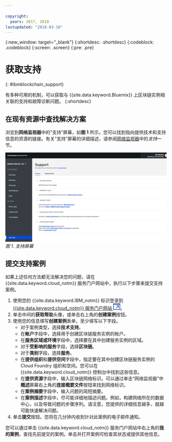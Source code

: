 ```yaml
---

copyright:
  years: 2017, 2018
lastupdated: "2018-03-16"
---
```


{:new_window: target="_blank"}
{:shortdesc: .shortdesc}
{:codeblock: .codeblock}
{:screen: .screen}
{:pre: .pre}


# 获取支持
{: #ibmblockchain_support}


有多种可用的机制，可以获取与 {{site.data.keyword.Bluemix}} 上区块链实例相关联的支持和故障诊断问题。
{:shortdesc}


## 在现有资源中查找解决方案

浏览到**网络监视器**中的“支持”屏幕，如**图 1** 所示。您可以找到指向提供技术和支持信息的资源的链接。有关“支持”屏幕的详细描述，请参阅[网络监视器](v10_dashboard.html)中的*支持*一节。

![](images/support.png "支持屏幕")
*图 1. 支持屏幕*


## 提交支持案例

如果上述任何方法都无法解决您的问题，请在 {{site.data.keyword.cloud_notm}} 服务门户网站中，执行以下步骤来提交支持案例。

1. 使用您的 {{site.data.keyword.IBM_notm}} 标识登录到 [{{site.data.keyword.cloud_notm}} 服务门户网站 ![外部链接图标](images/external_link.svg "外部链接图标")](https://ibm.biz/ibmcloudsupport)。
2. 单击中间的**获取帮助**头像，或单击右上角的**创建案例**按钮。
3. 使用您的信息填写**创建案例**表单，至少填写以下字段。  
    - 对于案例类型，选择**技术支持**。
    - 在**帐户**字段中，选择用于创建区块链服务实例的帐户。
    - 在**服务区域或环境**字段中，选择要在其中创建服务实例的区域。
    - 对于**受影响的服务**字段，选择**区块链**。
    - 对于**类别**字段，选择**服务**。
    - 在**提供组织**和**提供空间**字段中，指定要在其中创建区块链服务实例的 Cloud Foundry 组织和空间。您可以在 {{site.data.keyword.cloud_notm}} 控制台中找到这些信息。
    - 在**提供资源**字段中，输入区块链网络标识。可以通过单击“网络监视器”中**概述**屏幕右上角的**连接概要文件**按钮来找到网络标识。
    - 在**案例摘要**字段中，输入问题的简短摘要。
    - 在**案例描述**字段中，尽可能详细地描述问题。例如，构建网络所在的数据中心，以及导致问题的步骤序列。请注意，您提供的详细信息越多，就越可能快速解决问题。
4. 单击**提交**按钮。您将在几分钟内收到针对此案例的电子邮件通知。
  
   
您可以通过单击 {{site.data.keyword.cloud_notm}} 服务门户网站中右上角的**我的案例**，查找先前提交的案例。单击并打开案例可检查其状态或提供其他信息。
